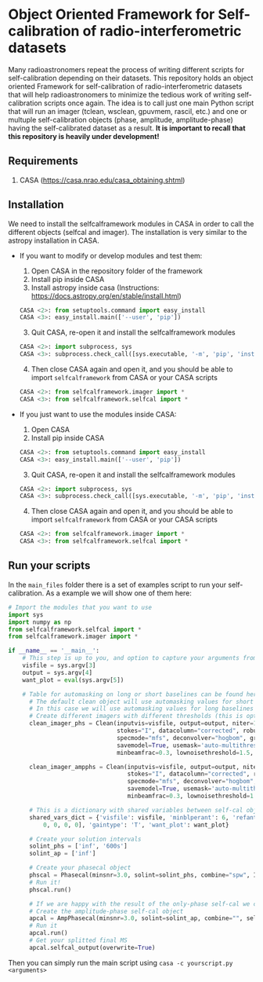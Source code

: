 # Object Oriented Framework for Self-calibration of radio-interferometric datasets

Many radioastronomers repeat the process of writing different scripts for self-calibration depending on their datasets. This repository holds an object oriented Framework for self-calibration of radio-interferometric datasets that will help radioastronomers to minimize the tedious work of writing self-calibration scripts once again. The idea is to call just one main Python script that will run an imager (tclean, wsclean, gpuvmem, rascil, etc.) and one or multuple self-calibration objects (phase, amplitude, amplitude-phase) having the self-calibrated dataset as a result. **It is important to recall that this repository is heavily under development!**
## Requirements

1. CASA (https://casa.nrao.edu/casa_obtaining.shtml)

## Installation
We need to install the selfcalframework modules in CASA in order to call the different objects (selfcal and imager). The installation is very similar to the astropy installation in CASA.

- If you want to modify or develop modules and test them:

  1. Open CASA in the repository folder of the framework
  2. Install pip inside CASA
  3. Install astropy inside casa (Instructions: https://docs.astropy.org/en/stable/install.html)
  ```Python
  CASA <2>: from setuptools.command import easy_install
  CASA <3>: easy_install.main(['--user', 'pip'])
  ```
  3. Quit CASA, re-open it and install the selfcalframework modules
  ```Python
  CASA <2>: import subprocess, sys
  CASA <3>: subprocess.check_call([sys.executable, '-m', 'pip', 'install', '--user', '-e', '.'])
  ```
  4. Then close CASA again and open it, and you should be able to import `selfcalframework` from CASA or your CASA scripts
  ```Python
  CASA <2>: from selfcalframework.imager import *
  CASA <3>: from selfcalframework.selfcal import *
  ```
- If you just want to use the modules inside CASA:

  1. Open CASA
  2. Install pip inside CASA
  ```Python
  CASA <2>: from setuptools.command import easy_install
  CASA <3>: easy_install.main(['--user', 'pip'])
  ```
  3. Quit CASA, re-open it and install the selfcalframework modules
  ```Python
  CASA <2>: import subprocess, sys
  CASA <3>: subprocess.check_call([sys.executable, '-m', 'pip', 'install', '--user', 'selfcalframework'])
  ```
  4. Then close CASA again and open it, and you should be able to import `selfcalframework` from CASA or your CASA scripts
  ```Python
  CASA <2>: from selfcalframework.imager import *
  CASA <3>: from selfcalframework.selfcal import *
  ```


## Run your scripts

In the `main_files` folder there is a set of examples script to run your self-calibration. As a example we will show one of them here:

```Python
# Import the modules that you want to use
import sys
import numpy as np
from selfcalframework.selfcal import *
from selfcalframework.imager import *

if __name__ == '__main__':
    # This step is up to you, and option to capture your arguments from terminal is using sys.argv
    visfile = sys.argv[3]
    output = sys.argv[4]
    want_plot = eval(sys.argv[5])

    # Table for automasking on long or short baselines can be found here: https://casaguides.nrao.edu/index.php/Automasking_Guide
      # The default clean object will use automasking values for short baselines
      # In this case we will use automasking values for long baselines
      # Create different imagers with different thresholds (this is optional, you can create just one)
      clean_imager_phs = Clean(inputvis=visfile, output=output, niter=100, M=1024, N=1024, cell="0.005arcsec",
                               stokes="I", datacolumn="corrected", robust=0.5,
                               specmode="mfs", deconvolver="hogbom", gridder="standard",
                               savemodel=True, usemask='auto-multithresh', threshold="0.1mJy", sidelobethreshold=3.0, noisethreshold=5.0,
                               minbeamfrac=0.3, lownoisethreshold=1.5, negativethreshold=0.0, interactive=True)

      clean_imager_ampphs = Clean(inputvis=visfile, output=output, niter=100, M=1024, N=1024, cell="0.005arcsec",
                                  stokes="I", datacolumn="corrected", robust=0.5,
                                  specmode="mfs", deconvolver="hogbom", gridder="standard",
                                  savemodel=True, usemask='auto-multithresh', threshold="0.025mJy", sidelobethreshold=3.0, noisethreshold=5.0,
                                  minbeamfrac=0.3, lownoisethreshold=1.5, negativethreshold=0.0, interactive=True)

      # This is a dictionary with shared variables between self-cal objects                            
      shared_vars_dict = {'visfile': visfile, 'minblperant': 6, 'refant': "DA51", 'spwmap': [
          0, 0, 0, 0], 'gaintype': 'T', 'want_plot': want_plot}

      # Create your solution intervals
      solint_phs = ['inf', '600s']
      solint_ap = ['inf']

      # Create your phasecal object
      phscal = Phasecal(minsnr=3.0, solint=solint_phs, combine="spw", Imager=clean_imager_phs, **shared_vars_dict)
      # Run it!
      phscal.run()

      # If we are happy with the result of the only-phase self-cal we can end the code here, if not...
      # Create the amplitude-phase self-cal object
      apcal = AmpPhasecal(minsnr=3.0, solint=solint_ap, combine="", selfcal_object=phscal, Imager=clean_imager_ampphs, **shared_vars_dict)
      # Run it
      apcal.run()
      # Get your splitted final MS
      apcal.selfcal_output(overwrite=True)
```

Then you can simply run the main script using `casa -c yourscript.py <arguments>`
